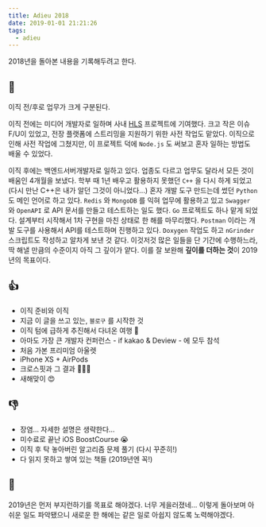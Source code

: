```yaml
---
title: Adieu 2018
date: 2019-01-01 21:21:26
tags:
  - adieu
---
```

2018년을 돌아본 내용을 기록해두려고 한다.



## 💼

이직 전/후로 업무가 크게 구분된다.

이직 전에는 미디어 개발자로 일하며 사내 [HLS](https://hhaze.github.io/2018/08/29/all-about-hls/) 프로젝트에 기여했다. 크고 작은 이슈 F/U이 있었고, 전장 플랫폼에 스트리밍을 지원하기 위한 사전 작업도 맡았다. 이직으로 인해 사전 작업에 그쳤지만, 이 프로젝트 덕에 `Node.js` 도 써보고 혼자 일하는 방법도 배울 수 있었다.

이직 후에는 백엔드서버개발자로 일하고 있다. 업종도 다르고 업무도 달라서 모든 것이 배움인 4개월을 보냈다. 학부 때 1년 배우고 활용하지 못했던 `C++` 을 다시 하게 되었고 (다시 만난 C++은 내가 알던 그것이 아니었다...) 혼자 개발 도구 만드는데 썼던  `Python` 도 메인 언어로 하고 있다.  `Redis` 와 `MongoDB` 를 익혀 업무에 활용하고 있고  `Swagger` 와 `OpenAPI` 로 API 문서를 만들고 테스트하는 일도 했다. `Go`  프로젝트도 하나 맡게 되었다. 설계부터 시작해서 1차 구현을 마친 상태로 한 해를 마무리했다. `Postman` 이라는 개발 도구를 사용해서 API를 테스트하며 진행하고 있다. `Doxygen`  작업도 하고 `nGrinder` 스크립트도 작성하고 알차게 보낸 것 같다. 이것저것 많은 일들을 단 기간에 수행하느라, 딱 해낼 만큼의 수준이지 아직 그 깊이가 얕다. 이를 잘 보완해 **깊이를 더하는 것**이 2019년의 목표이다.




## 👍

* 이직 준비와 이직
* 지금 이 글을 쓰고 있는, `블로구` 를 시작한 것
* 이직 텀에 급하게 추진해서 다녀온 여행 🤩
* 아마도 가장 큰 개발자 컨퍼런스 - if kakao & Deview - 에 모두 참석
* 처음 가본 프리미엄 아울렛
* iPhone XS + AirPods
* 크로스핏과 그 결과 🏋️‍♀️💪
* 새해맞이 😍

## 👎

* 장염... 자세한 설명은 생략한다...
* 미수료로 끝난 iOS BoostCourse 😭
* 이직 후 탁 놓아버린 알고리즘 문제 풀기 (다시 꾸준히!)
* 다 읽지 못하고 쌓여 있는 책들 (2019년엔 꼭!)




## 🚩

2019년은 먼저 부지런하기를 목표로 해야겠다. 너무 게을러졌네... 이렇게 돌아보며 아쉬운 일도 파악됐으니 새로운 한 해에는 같은 일로 아쉽지 않도록 노력해야겠다.

